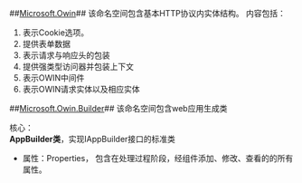 ##[Microsoft.Owin](https://msdn.microsoft.com/zh-cn/library/microsoft.owin(v=vs.111).aspx)##
该命名空间包含基本HTTP协议内实体结构。
内容包括：

1. 表示Cookie选项。
2. 提供表单数据
3. 表示请求与响应头的包装
4. 提供强类型访问器并包装上下文
5. 表示OWIN中间件
6. 表示OWIN请求实体以及相应实体

##[Microsoft.Owin.Builder](https://msdn.microsoft.com/zh-cn/library/microsoft.owin.builder(v=vs.111).aspx)##
该命名空间包含web应用生成类

核心：   
**AppBuilder类**，实现IAppBuilder接口的标准类  

- 属性：Properties， 包含在处理过程阶段，经组件添加、修改、查看的的所有属性。